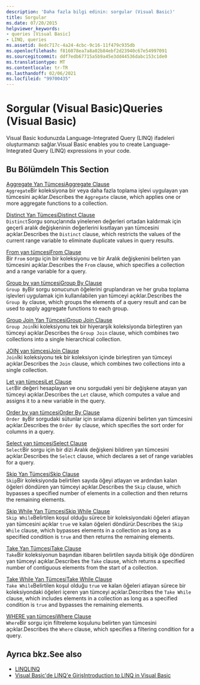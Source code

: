 ```yaml
---
description: 'Daha fazla bilgi edinin: sorgular (Visual Basic)'
title: Sorgular
ms.date: 07/20/2015
helpviewer_keywords:
- queries [Visual Basic]
- LINQ, queries
ms.assetid: 8edc717c-4a24-4cbc-9c16-11f479c935db
ms.openlocfilehash: f816078ea7a8a02b84ebf2d23940c67e54997091
ms.sourcegitcommit: ddf7edb67715a5b9a45e3dd44536dabc153c1de0
ms.translationtype: MT
ms.contentlocale: tr-TR
ms.lasthandoff: 02/06/2021
ms.locfileid: "99700435"
---
```

# <a name="queries-visual-basic"></a><span data-ttu-id="d4b86-103">Sorgular (Visual Basic)</span><span class="sxs-lookup"><span data-stu-id="d4b86-103">Queries (Visual Basic)</span></span>

<span data-ttu-id="d4b86-104">Visual Basic kodunuzda Language-Integrated Query (LINQ) ifadeleri oluşturmanızı sağlar.</span><span class="sxs-lookup"><span data-stu-id="d4b86-104">Visual Basic enables you to create Language-Integrated Query (LINQ) expressions in your code.</span></span>  
  
## <a name="in-this-section"></a><span data-ttu-id="d4b86-105">Bu Bölümde</span><span class="sxs-lookup"><span data-stu-id="d4b86-105">In This Section</span></span>  

 [<span data-ttu-id="d4b86-106">Aggregate Yan Tümcesi</span><span class="sxs-lookup"><span data-stu-id="d4b86-106">Aggregate Clause</span></span>](aggregate-clause.md)  
 <span data-ttu-id="d4b86-107">`Aggregate`Bir koleksiyona bir veya daha fazla toplama işlevi uygulayan yan tümcesini açıklar.</span><span class="sxs-lookup"><span data-stu-id="d4b86-107">Describes the `Aggregate` clause, which applies one or more aggregate functions to a collection.</span></span>  
  
 [<span data-ttu-id="d4b86-108">Distinct Yan Tümcesi</span><span class="sxs-lookup"><span data-stu-id="d4b86-108">Distinct Clause</span></span>](distinct-clause.md)  
 <span data-ttu-id="d4b86-109">`Distinct`Sorgu sonuçlarında yinelenen değerleri ortadan kaldırmak için geçerli aralık değişkeninin değerlerini kısıtlayan yan tümcesini açıklar.</span><span class="sxs-lookup"><span data-stu-id="d4b86-109">Describes the `Distinct` clause, which restricts the values of the current range variable to eliminate duplicate values in query results.</span></span>  
  
 [<span data-ttu-id="d4b86-110">From yan tümcesi</span><span class="sxs-lookup"><span data-stu-id="d4b86-110">From Clause</span></span>](from-clause.md)  
 <span data-ttu-id="d4b86-111">Bir `From` sorgu için bir koleksiyonu ve bir Aralık değişkenini belirten yan tümcesini açıklar.</span><span class="sxs-lookup"><span data-stu-id="d4b86-111">Describes the `From` clause, which specifies a collection and a range variable for a query.</span></span>  
  
 [<span data-ttu-id="d4b86-112">Group by yan tümcesi</span><span class="sxs-lookup"><span data-stu-id="d4b86-112">Group By Clause</span></span>](group-by-clause.md)  
 <span data-ttu-id="d4b86-113">`Group By`Bir sorgu sonucunun öğelerini gruplandıran ve her gruba toplama işlevleri uygulamak için kullanılabilen yan tümceyi açıklar.</span><span class="sxs-lookup"><span data-stu-id="d4b86-113">Describes the `Group By` clause, which groups the elements of a query result and can be used to apply aggregate functions to each group.</span></span>  
  
 [<span data-ttu-id="d4b86-114">Group Join Yan Tümcesi</span><span class="sxs-lookup"><span data-stu-id="d4b86-114">Group Join Clause</span></span>](group-join-clause.md)  
 <span data-ttu-id="d4b86-115">`Group Join`İki koleksiyonu tek bir hiyerarşik koleksiyonda birleştiren yan tümceyi açıklar.</span><span class="sxs-lookup"><span data-stu-id="d4b86-115">Describes the `Group Join` clause, which combines two collections into a single hierarchical collection.</span></span>  
  
 [<span data-ttu-id="d4b86-116">JOIN yan tümcesi</span><span class="sxs-lookup"><span data-stu-id="d4b86-116">Join Clause</span></span>](join-clause.md)  
 <span data-ttu-id="d4b86-117">`Join`İki koleksiyonu tek bir koleksiyon içinde birleştiren yan tümceyi açıklar.</span><span class="sxs-lookup"><span data-stu-id="d4b86-117">Describes the `Join` clause, which combines two collections into a single collection.</span></span>  
  
 [<span data-ttu-id="d4b86-118">Let yan tümcesi</span><span class="sxs-lookup"><span data-stu-id="d4b86-118">Let Clause</span></span>](let-clause.md)  
 <span data-ttu-id="d4b86-119">`Let`Bir değeri hesaplayan ve onu sorgudaki yeni bir değişkene atayan yan tümceyi açıklar.</span><span class="sxs-lookup"><span data-stu-id="d4b86-119">Describes the `Let` clause, which computes a value and assigns it to a new variable in the query.</span></span>  
  
 [<span data-ttu-id="d4b86-120">Order by yan tümcesi</span><span class="sxs-lookup"><span data-stu-id="d4b86-120">Order By Clause</span></span>](order-by-clause.md)  
 <span data-ttu-id="d4b86-121">`Order By`Bir sorgudaki sütunlar için sıralama düzenini belirten yan tümcesini açıklar.</span><span class="sxs-lookup"><span data-stu-id="d4b86-121">Describes the `Order By` clause, which specifies the sort order for columns in a query.</span></span>  
  
 [<span data-ttu-id="d4b86-122">Select yan tümcesi</span><span class="sxs-lookup"><span data-stu-id="d4b86-122">Select Clause</span></span>](select-clause.md)  
 <span data-ttu-id="d4b86-123">`Select`Bir sorgu için bir dizi Aralık değişkeni bildiren yan tümcesini açıklar.</span><span class="sxs-lookup"><span data-stu-id="d4b86-123">Describes the `Select` clause, which declares a set of range variables for a query.</span></span>  
  
 [<span data-ttu-id="d4b86-124">Skip Yan Tümcesi</span><span class="sxs-lookup"><span data-stu-id="d4b86-124">Skip Clause</span></span>](skip-clause.md)  
 <span data-ttu-id="d4b86-125">`Skip`Bir koleksiyonda belirtilen sayıda öğeyi atlayan ve ardından kalan öğeleri döndüren yan tümceyi açıklar.</span><span class="sxs-lookup"><span data-stu-id="d4b86-125">Describes the `Skip` clause, which bypasses a specified number of elements in a collection and then returns the remaining elements.</span></span>  
  
 [<span data-ttu-id="d4b86-126">Skip While Yan Tümcesi</span><span class="sxs-lookup"><span data-stu-id="d4b86-126">Skip While Clause</span></span>](skip-while-clause.md)  
 <span data-ttu-id="d4b86-127">`Skip While`Belirtilen koşul olduğu sürece bir koleksiyondaki öğeleri atlayan yan tümcesini açıklar `true` ve kalan öğeleri döndürür.</span><span class="sxs-lookup"><span data-stu-id="d4b86-127">Describes the `Skip While` clause, which bypasses elements in a collection as long as a specified condition is `true` and then returns the remaining elements.</span></span>  
  
 [<span data-ttu-id="d4b86-128">Take Yan Tümcesi</span><span class="sxs-lookup"><span data-stu-id="d4b86-128">Take Clause</span></span>](take-clause.md)  
 <span data-ttu-id="d4b86-129">`Take`Bir koleksiyonun başından itibaren belirtilen sayıda bitişik öğe döndüren yan tümceyi açıklar.</span><span class="sxs-lookup"><span data-stu-id="d4b86-129">Describes the `Take` clause, which returns a specified number of contiguous elements from the start of a collection.</span></span>  
  
 [<span data-ttu-id="d4b86-130">Take While Yan Tümcesi</span><span class="sxs-lookup"><span data-stu-id="d4b86-130">Take While Clause</span></span>](take-while-clause.md)  
 <span data-ttu-id="d4b86-131">`Take While`Belirtilen koşul olduğu `true` ve kalan öğeleri atlayan sürece bir koleksiyondaki öğeleri içeren yan tümceyi açıklar.</span><span class="sxs-lookup"><span data-stu-id="d4b86-131">Describes the `Take While` clause, which includes elements in a collection as long as a specified condition is `true` and bypasses the remaining elements.</span></span>  
  
 [<span data-ttu-id="d4b86-132">WHERE yan tümcesi</span><span class="sxs-lookup"><span data-stu-id="d4b86-132">Where Clause</span></span>](where-clause.md)  
 <span data-ttu-id="d4b86-133">`Where`Bir sorgu için filtreleme koşulunu belirten yan tümcesini açıklar.</span><span class="sxs-lookup"><span data-stu-id="d4b86-133">Describes the `Where` clause, which specifies a filtering condition for a query.</span></span>  
  
## <a name="see-also"></a><span data-ttu-id="d4b86-134">Ayrıca bkz.</span><span class="sxs-lookup"><span data-stu-id="d4b86-134">See also</span></span>

- [<span data-ttu-id="d4b86-135">LINQ</span><span class="sxs-lookup"><span data-stu-id="d4b86-135">LINQ</span></span>](../../programming-guide/language-features/linq/index.md)
- [<span data-ttu-id="d4b86-136">Visual Basic'de LINQ'e Giriş</span><span class="sxs-lookup"><span data-stu-id="d4b86-136">Introduction to LINQ in Visual Basic</span></span>](../../programming-guide/language-features/linq/introduction-to-linq.md)
